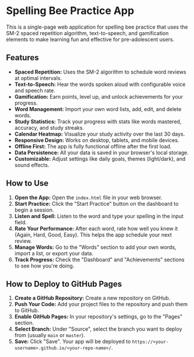 # Spelling Bee Practice App

This is a single-page web application for spelling bee practice that uses the SM-2 spaced repetition algorithm, text-to-speech, and gamification elements to make learning fun and effective for pre-adolescent users.

## Features

- **Spaced Repetition:** Uses the SM-2 algorithm to schedule word reviews at optimal intervals.
- **Text-to-Speech:** Hear the words spoken aloud with configurable voice and speech rate.
- **Gamification:** Earn points, level up, and unlock achievements for your progress.
- **Word Management:** Import your own word lists, add, edit, and delete words.
- **Study Statistics:** Track your progress with stats like words mastered, accuracy, and study streaks.
- **Calendar Heatmap:** Visualize your study activity over the last 30 days.
- **Responsive Design:** Works on desktop, tablets, and mobile devices.
- **Offline First:** The app is fully functional offline after the first load.
- **Data Persistence:** All your data is saved in your browser's local storage.
- **Customizable:** Adjust settings like daily goals, themes (light/dark), and sound effects.

## How to Use

1.  **Open the App:** Open the `index.html` file in your web browser.
2.  **Start Practice:** Click the "Start Practice" button on the dashboard to begin a session.
3.  **Listen and Spell:** Listen to the word and type your spelling in the input field.
4.  **Rate Your Performance:** After each word, rate how well you knew it (Again, Hard, Good, Easy). This helps the app schedule your next review.
5.  **Manage Words:** Go to the "Words" section to add your own words, import a list, or export your data.
6.  **Track Progress:** Check the "Dashboard" and "Achievements" sections to see how you're doing.

## How to Deploy to GitHub Pages

1.  **Create a GitHub Repository:** Create a new repository on GitHub.
2.  **Push Your Code:** Add your project files to the repository and push them to GitHub.
3.  **Enable GitHub Pages:** In your repository's settings, go to the "Pages" section.
4.  **Select Branch:** Under "Source", select the branch you want to deploy from (usually `main` or `master`).
5.  **Save:** Click "Save". Your app will be deployed to `https://<your-username>.github.io/<your-repo-name>/`.
